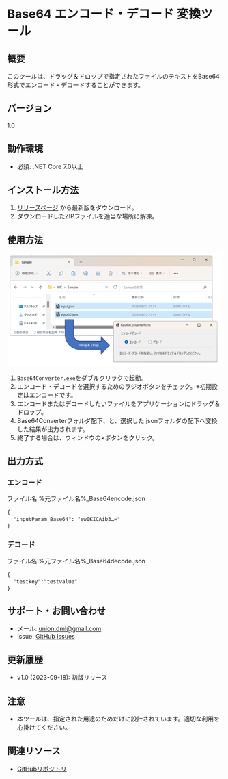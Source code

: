 # Base64 エンコード・デコード 変換ツール

## 概要
このツールは、ドラッグ＆ドロップで指定されたファイルのテキストをBase64形式でエンコード・デコードすることができます。

## バージョン
1.0

## 動作環境
- 必須: .NET Core 7.0以上

## インストール方法
1. [リリースページ](https://github.com/yutaka-art/Samples/raw/main/Base64Converter/releases/Base64Converter.zip) から最新版をダウンロード。
2. ダウンロードしたZIPファイルを適当な場所に解凍。

## 使用方法
![説明](/Base64Converter/Images/00.png) 

1. `Base64Converter.exe`をダブルクリックで起動。
2. エンコード・デコードを選択するためのラジオボタンをチェック。※初期設定はエンコードです。
3. エンコードまたはデコードしたいファイルをアプリケーションにドラッグ＆ドロップ。
4. Base64Converterフォルダ配下、と、選択した.jsonフォルダの配下へ変換した結果が出力されます。
5. 終了する場合は、ウィンドウの×ボタンをクリック。

## 出力方式
### エンコード
ファイル名:%元ファイル名%_Base64encode.json
``` :json
{
  "inputParam_Base64": "ew0KICAib3…="
}
```

### デコード
ファイル名:%元ファイル名%_Base64decode.json
``` :json
{
  "testkey":"testvalue"
}
```

## サポート・お問い合わせ
- メール: union.dml@gmail.com
- Issue: [GitHub Issues](https://github.com/yutaka-art/Samples/issues)

## 更新履歴
- v1.0 (2023-09-18): 初版リリース

## 注意
- 本ツールは、指定された用途のためだけに設計されています。適切な利用を心掛けてください。

## 関連リソース
- [GitHubリポジトリ](https://github.com/yutaka-art/Samples/)
